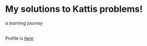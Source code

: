 My solutions to Kattis problems!
=============
###### a learning journey
Profile is 
_[here](https://open.kattis.com/users/sala-gabriel)_
